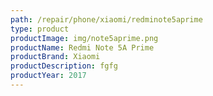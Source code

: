 ```yaml
---
path: /repair/phone/xiaomi/redminote5aprime
type: product
productImage: img/note5aprime.png
productName: Redmi Note 5A Prime
productBrand: Xiaomi
productDescription: fgfg
productYear: 2017
---
```

